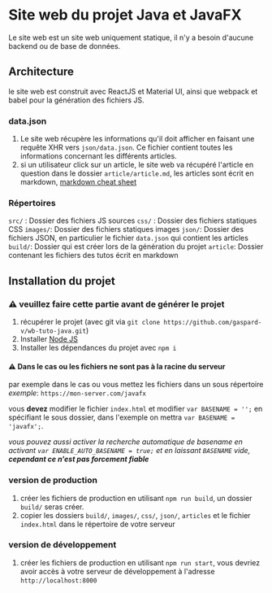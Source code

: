 # Site web du projet Java et JavaFX

Le site web est un site web uniquement statique, il n'y a besoin d'aucune backend ou de base de données.

## Architecture

le site web est construit avec ReactJS et Material UI, ainsi que webpack et babel pour la génération des fichiers JS.

### data.json

1.  Le site web récupère les informations qu'il doit afficher en faisant
    une requête XHR vers `json/data.json`. Ce fichier contient toutes les
    informations concernant les différents articles.
2.  si un utilisateur click sur un article, le site web va récupéré l'article en question dans le dossier `article/article.md`, les articles sont écrit en markdown, [markdown cheat sheet](https://github.com/adam-p/markdown-here/wiki/Markdown-Cheatsheet)

### Répertoires

`src/` : Dossier des fichiers JS sources
`css/` : Dossier des fichiers statiques CSS
`images/`: Dossier des fichiers statiques images
`json/`: Dossier des fichiers JSON, en particulier le fichier `data.json` qui contient les articles
`build/`: Dossier qui est créer lors de la génération du projet
`article`: Dossier contenant les fichiers des tutos écrit en markdown

## Installation du projet

### ⚠️ veuillez faire cette partie avant de générer le projet

1.  récupérer le projet (avec git via `git clone https://github.com/gaspard-v/wb-tuto-java.git`)
2.  Installer [Node JS](https://nodejs.org/en/, 'Node.js (nodejs.org)')
3.  Installer les dépendances du projet avec `npm i`

#### ⚠️ Dans le cas ou les fichiers ne sont pas à la racine du serveur

par exemple dans le cas ou vous mettez les fichiers dans un sous répertoire _exemple_: `https://mon-server.com/javafx`

vous **devez** modifier le fichier `index.html` et modifier `var BASENAME = '';` en spécifiant le sous dossier, dans l'exemple on mettra `var BASENAME = 'javafx';`.

_vous pouvez aussi activer la recherche automatique de basename en activant `var ENABLE_AUTO_BASENAME = true;` et en laissant `BASENAME` vide, **cependant ce n'est pas forcement fiable**_

### version de production

1.  créer les fichiers de production en utilisant `npm run build`, un
    dossier `build/` seras créer.
2.  copier les dossiers `build/`, `images/`, `css/`, `json/`, `articles` et le fichier `index.html` dans le répertoire de votre serveur

### version de développement

1.  créer les fichiers de production en utilisant `npm run start`, vous devriez avoir accès à votre serveur de développement à l'adresse `http://localhost:8000`
